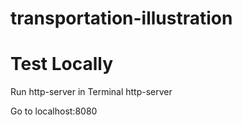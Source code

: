 # transportation-illustration

# Test Locally
Run http-server in Terminal
    http-server
    
Go to localhost:8080
